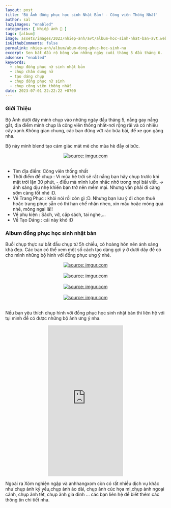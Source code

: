```yaml
---
layout: post
title: 'Bộ Ảnh đồng phục học sinh Nhật Bản! - Công viên Thống Nhất'
author: sal
lazyimages: "enabled"
categories: [ Nhiếp ảnh 📸 ]
tags: [album]
image: assets/images/2023/nhiep-anh/avt/album-hoc-sinh-nhat-ban-avt.webp
isGithubComments: false
permalink: nhiep-anh/album/abum-dong-phuc-hoc-sinh-nu
excerpt: Sen bắt đầu rộ bông vào những ngày cuối tháng 5 đầu tháng 6.  Bước vào mùa hè, thời tiết bắt đầu oi nóng, chính vì vậy những dịp đi xa khỏi thành phố để tận hưởng không khí trong lành, cùng với đó là sở hữu những tấm ảnh tuyệt vời quả là vui và thú vị phải không nào??. Và dưới đây mình sẽ đưa ra một số kinh nghiệm để các bạn có thể chụp ảnh với sen được tốt nhất nhé.
adsense: "enabled"
keywords:
  - chụp đồng phục nữ sinh nhật bản
  - chụp chân dung nữ
  - tạo dáng chụp
  - chụp đồng phục nữ sinh
  - chụp công viên thống nhất
date: 2023-07-01 22:22:22 +0700
---
```


### Giới Thiệu

Bộ Ảnh dưới đây mình chụp vào những ngày đầu tháng 5, nắng gay nắng gắt, địa điểm mình chụp là công viên thống nhất-nơi rộng rãi và có nhiều cây xanh.Không gian chung, các bạn đừng vứt rác bừa bãi, để xe gọn gàng nha.

Bộ này mình blend tạo cảm giác mát mẻ cho mùa hè đầy oi bức.

<div class="content" style="text-align:center; ">
<a href="https://imgur.com/UaP5BJi"><img src="https://i.imgur.com/UaP5BJi.jpg" title="source: imgur.com" /></a>
</div><br>

+ Tìm địa điểm: Công viên thống nhất
+ Thời điểm để chụp : Vì mùa hè trời sẽ rất nắng bạn hãy chụp trước khi mặt trời lặn 30 phút, - điều mà mình luôn nhắc nhở trong mọi bài viết. -> ánh sáng dịu nhẹ khiến bạn trở nên mềm mại. Nhưng vẫn phải đi càng sớm càng tốt nhé :D.
+ Về Trang Phục : khỏi nói rồi còn gì :D. Nhưng bạn lưu ý đi chọn thuê hoặc trang phục sẵn có thì hạn chế nhăn nheo, xỉn mầu hoặc mỏng quá nhé, mỏng ngại lắ!!
+ Về phụ kiện : Sách, vở, cặp sách, tai nghe,...
+ Về Tạo Dáng :  cái này khó :D

### Album đồng phục học sinh nhật bản
Buổi chụp thực sự bắt đầu chụp từ 5h chiều, có hoàng hôn nên ánh sáng khá đẹp.
Các bạn có thể xem một số cách tạo dáng gợi ý ở dưới dây để có cho mình những bộ hình với đồng phục ưng ý nhé.

<div class="content" style="text-align:center; ">
<a href="https://imgur.com/XpNo87K"><img src="https://i.imgur.com/XpNo87K.jpg" title="source: imgur.com" /></a>
</div><br>
<div class="content" style="text-align:center; ">
<a href="https://imgur.com/7VnZq4J"><img src="https://i.imgur.com/7VnZq4J.jpg" title="source: imgur.com" /></a>
</div><br>
<div class="content" style="text-align:center; ">
<a href="https://imgur.com/YKJ3w87"><img src="https://i.imgur.com/YKJ3w87.jpg" title="source: imgur.com" /></a>
</div><br>
<div class="content" style="text-align:center; ">
<a href="https://imgur.com/aNLUrmu"><img src="https://i.imgur.com/aNLUrmu.jpg" title="source: imgur.com" /></a>
</div><br>

Nếu bạn yêu thích chụp hình với đồng phục học sinh nhật bản thì liên hệ với tụi mình để có được những bộ ảnh ưng ý nha.

<div class="content" style="text-align:center; ">
<iframe src="https://assets.pinterest.com/ext/embed.html?id=691513717810524590" height="473" width="236" frameborder="0" scrolling="no" ></iframe>
</div>

Ngoài ra Xóm nghiện ngập và anhhangxom còn có rất nhiều dịch vụ khác như chụp ảnh kỷ yếu,chụp ảnh áo dài, chụp ảnh cúc họa mi,chụp ảnh ngoại cảnh, chụp ảnh tết, chụp ảnh gia đình … các bạn liên hệ để biết thêm các thông tin chi tiết nha.
